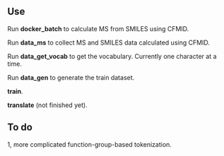 ## Use

Run **docker_batch** to calculate MS from SMILES using CFMID.

Run **data_ms** to collect MS and SMILES data calculated using CFMID.

Run **data_get_vocab** to get the vocabulary. Currently one character at a time.

Run **data_gen** to generate the train dataset.

**train**.

**translate** (not finished yet).

## To do

1, more complicated function-group-based tokenization.
